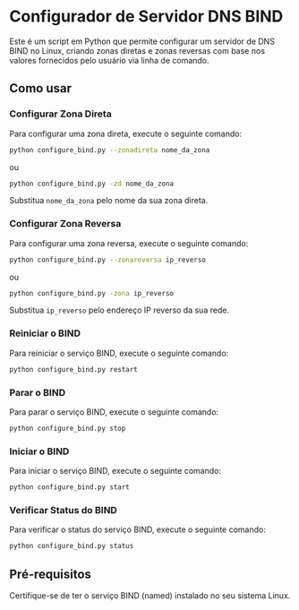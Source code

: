 # Configurador de Servidor DNS BIND

Este é um script em Python que permite configurar um servidor de DNS BIND no Linux, criando zonas diretas e zonas reversas com base nos valores fornecidos pelo usuário via linha de comando.

## Como usar

### Configurar Zona Direta

Para configurar uma zona direta, execute o seguinte comando:

```bash
python configure_bind.py --zonadireta nome_da_zona
```

ou

```bash
python configure_bind.py -zd nome_da_zona
```

Substitua `nome_da_zona` pelo nome da sua zona direta.

### Configurar Zona Reversa

Para configurar uma zona reversa, execute o seguinte comando:

```bash
python configure_bind.py --zonareversa ip_reverso
```

ou

```bash
python configure_bind.py -zona ip_reverso
```

Substitua `ip_reverso` pelo endereço IP reverso da sua rede.

### Reiniciar o BIND

Para reiniciar o serviço BIND, execute o seguinte comando:

```bash
python configure_bind.py restart
```

### Parar o BIND

Para parar o serviço BIND, execute o seguinte comando:

```bash
python configure_bind.py stop
```

### Iniciar o BIND

Para iniciar o serviço BIND, execute o seguinte comando:

```bash
python configure_bind.py start
```

### Verificar Status do BIND

Para verificar o status do serviço BIND, execute o seguinte comando:

```bash
python configure_bind.py status
```

## Pré-requisitos

Certifique-se de ter o serviço BIND (named) instalado no seu sistema Linux.
